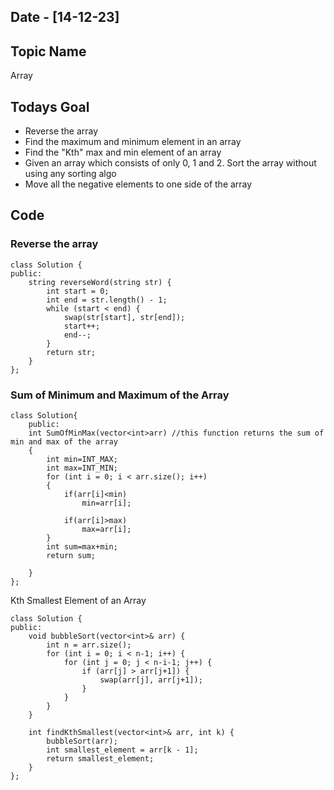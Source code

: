 ## Date - [14-12-23]

## Topic Name

Array

## Todays Goal

* Reverse the array
* Find the maximum and minimum element in an array
* Find the "Kth" max and min element of an array
* Given an array which consists of only 0, 1 and 2. Sort the array without using any sorting algo
* Move all the negative elements to one side of the array

## Code

### Reverse the array

```
class Solution {
public:
    string reverseWord(string str) {
        int start = 0;
        int end = str.length() - 1; 
        while (start < end) { 
            swap(str[start], str[end]);
            start++;
            end--;
        }
        return str;
    }
};
```

### Sum of Minimum and Maximum of the Array

```
class Solution{
    public:
    int SumOfMinMax(vector<int>arr) //this function returns the sum of min and max of the array
    {
        int min=INT_MAX;
        int max=INT_MIN;
        for (int i = 0; i < arr.size(); i++)
        {
            if(arr[i]<min)
                min=arr[i];

            if(arr[i]>max)
                max=arr[i];
        }
        int sum=max+min;
        return sum;

    }
};
```

Kth Smallest Element of an Array

```
class Solution {
public:
    void bubbleSort(vector<int>& arr) {
        int n = arr.size();
        for (int i = 0; i < n-1; i++) {
            for (int j = 0; j < n-i-1; j++) {
                if (arr[j] > arr[j+1]) {
                    swap(arr[j], arr[j+1]);
                }
            }
        }
    }

    int findKthSmallest(vector<int>& arr, int k) {
        bubbleSort(arr);
        int smallest_element = arr[k - 1];
        return smallest_element;
    }
};
```
